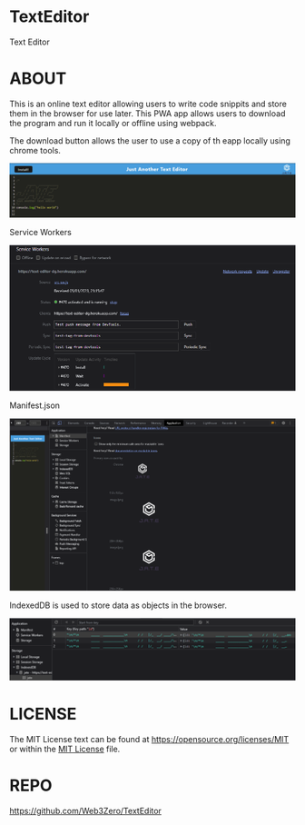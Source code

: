 # TextEditor

Text Editor

# ABOUT

This is an online text editor allowing users to write code snippits and store them in the browser for use later. This PWA app allows users to download the program and run it locally or offline using webpack.

The download button allows the user to use a copy of th eapp locally using chrome tools.

![Landing Page](./Assets/landing-page.png)

Service Workers

![Service Workers](./Assets/service-workers.png)

Manifest.json

![Manifest.json](./Assets/manifest.json.png)

IndexedDB is used to store data as objects in the browser.

![IndexedBd](./Assets/indexed-db.png)

# LICENSE

The MIT License text can be found at https://opensource.org/licenses/MIT or within the <a href="./LICENSE">MIT License</a> file.

# REPO

https://github.com/Web3Zero/TextEditor
